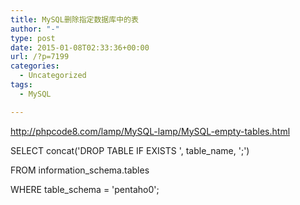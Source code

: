 ```yaml
---
title: MySQL删除指定数据库中的表
author: "-"
type: post
date: 2015-01-08T02:33:36+00:00
url: /?p=7199
categories:
  - Uncategorized
tags:
  - MySQL

---
```

http://phpcode8.com/lamp/MySQL-lamp/MySQL-empty-tables.html

SELECT concat('DROP TABLE IF EXISTS ', table_name, ';')
  
FROM information_schema.tables
  
WHERE table_schema = 'pentaho0';